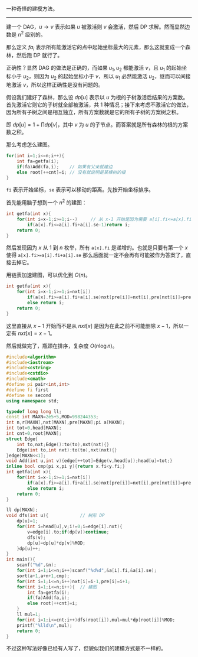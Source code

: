 一种奇怪的建模方法。

---

建一个 DAG，$u\rightarrow v$ 表示如果 $u$ 被激活则 $v$ 会激活，然后 DP 求解。然而显然边数是 $n^2$ 级别的。

那么定义 $fa_i$ 表示所有能激活它的点中起始坐标最大的元素，那么这就变成一个森林，然后跑 DP 就行了。

正确性？显然 DAG 的做法是正确的，而如果 $u_1,u_2$ 都能激活 $v$，且 $u_1$ 的起始坐标小于 $u_2$，则因为 $u_2$ 的起始坐标小于 $v$，所以 $u_1$ 必然能激活 $u_2$，继而可以间接地激活 $v$，所以这样正确性是没有问题的。

假设我们建好了森林，那么设 $dp[u]$ 表示以 $u$ 为根的子树激活后结果的方案数。首先激活它则它的子树就全部被激活，共 $1$ 种情况；接下来考虑不激活它的做法，因为所有子树之间是相互独立，所有方案数就是它的所有子树的方案树之积。

即 $dp[u]=1+\prod dp[v]$，其中 $v$ 为 $u$ 的子节点。而答案就是所有森林的根的方案数之积。

那么考虑怎么建图。

```cpp
for(int i=1;i<=n;i++){
	int fa=getfa(i);
	if(fa)Add(fa,i);	// 如果有父亲就建边
	else root[++cnt]=i;	// 没有就说明是某棵树的根
}
```

`fi` 表示开始坐标，`se` 表示可以移动的距离。先按开始坐标排序。

首先能用脑子想到一个 $n^2$ 的建图：

```cpp
int getfa(int x){
	for(int i=x-1;i>=1;i--)		// 从 x-1 开始是因为需要 a[i].fi<=a[x].fi
		if(a[x].fi<=a[i].fi+a[i].se-1)return i;
	return 0;
}
```

然后发现因为 $x$ 从 $1$ 到 $n$ 枚举，所有 `a[x].fi` 是递增的。也就是只要有第一个 $x$ 使得 `a[x].fi>=a[i].fi+a[i].se` 那么后面就一定不会再有可能被作为答案了，直接去掉它。

用链表加速建图，可以优化到 $O(n)$。

```cpp
int getfa(int x){
	for(int i=x-1;i>=1;i=nxt[i])
		if(a[x].fi>=a[i].fi+a[i].se)nxt[pre[i]]=nxt[i],pre[nxt[i]]=pre[i];	// 链表模拟删除
		else return i;
	return 0;
}
```

这里直接从 $x-1$ 开始而不是从 $nxt[x]$ 是因为在此之前不可能删除 $x-1$，所以一定有 $nxt[x]=x-1$。

然后就做完了，瓶颈在排序，复杂度 $O(n\log n)$。

```cpp
#include<algorithm>
#include<iostream>
#include<cstring>
#include<cstdio>
#include<cmath>
#define pi pair<int,int>
#define fi first
#define se second
using namespace std;

typedef long long ll;
const int MAXN=2e5+5,MOD=998244353;
int n,r[MAXN],nxt[MAXN],pre[MAXN];pi a[MAXN];
int tot=0,head[MAXN];
int cnt=0,root[MAXN];
struct Edge{
	int to,nxt;Edge():to(to),nxt(nxt){}
	Edge(int to,int nxt):to(to),nxt(nxt){}
}edge[MAXN<<1];
void Add(int u,int v){edge[++tot]=Edge(v,head[u]);head[u]=tot;}
inline bool cmp(pi x,pi y){return x.fi<y.fi;}
int getfa(int x){
	for(int i=x-1;i>=1;i=nxt[i])
		if(a[x].fi>=a[i].fi+a[i].se)nxt[pre[i]]=nxt[i],pre[nxt[i]]=pre[i];
		else return i;
	return 0;
}

ll dp[MAXN];
void dfs(int u){			// 树形 DP
	dp[u]=1;
	for(int i=head[u],v;i!=0;i=edge[i].nxt){
		v=edge[i].to;if(dp[v])continue;
		dfs(v);
		dp[u]=dp[u]*dp[v]%MOD;
	}dp[u]++;
}
int main(){
	scanf("%d",&n);
	for(int i=1;i<=n;i++)scanf("%d%d",&a[i].fi,&a[i].se);
	sort(a+1,a+n+1,cmp);
	for(int i=1;i<=n;i++)nxt[i]=i-1,pre[i]=i+1;
	for(int i=1;i<=n;i++){	// 建图
		int fa=getfa(i);
		if(fa)Add(fa,i);
		else root[++cnt]=i;
	}
	ll mul=1;
	for(int i=1;i<=cnt;i++)dfs(root[i]),mul=mul*dp[root[i]]%MOD;
	printf("%lld\n",mul);
	return 0;
}
```

不过这种写法好像已经有人写了，但貌似我们的建模方式是不一样的。